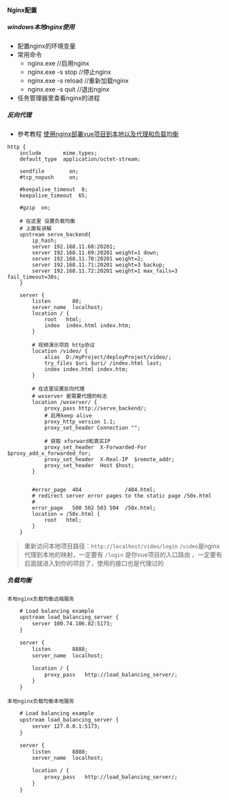 #### Nginx配置

##### windows本地nginx使用

- 配置nginx的环境变量
- 常用命令
  - nginx.exe			//启用nginx
  - nginx.exe -s stop     //停止nginx
  - nginx.exe -s reload  //重新加载nginx
  - nginx.exe -s quit     //退出nginx
- 任务管理器里查看nginx的进程

##### 反向代理

- 参考教程 [使用nginx部署vue项目到本地以及代理和负载均衡](https://blog.csdn.net/qq_43886365/article/details/127109135)

```TXT
http {
    include       mime.types;
    default_type  application/octet-stream;

    sendfile        on;
    #tcp_nopush     on;

    #keepalive_timeout  0;
    keepalive_timeout  65;

    #gzip  on;
    
    # 在这里 设置负载均衡
    # 上面有讲解 
    upstream serve_backend{
		ip_hash;
		server 192.168.11.68:20201;
		server 192.168.11.69:20201 weight=1 down;
		server 192.168.11.70:20201 weight=2;
		server 192.168.11.71:20201 weight=3 backup;
		server 192.168.11.72:20201 weight=1 max_fails=3 fail_timeout=30s;
	}

    server {
        listen       80;
        server_name  localhost;
        location / {
            root   html;
            index  index.html index.htm;
        }

        # 视频演示项目 http协议
        location /video/ {
            alias  D:/myProject/deployProject/video/;
            try_files $uri $uri/ /index.html last;
            index index.html index.htm;
        }
        
        # 在这里设置反向代理
        # wxserver 是需要代理的标志
        location /wxserver/ {
            proxy_pass http://serve_backend/;
            # 启用keep alive
            proxy_http_version 1.1;
            proxy_set_header Connection "";

            # 获取 xforward和真实IP
            proxy_set_header  X-Forwarded-For  $proxy_add_x_forwarded_for;
            proxy_set_header  X-Real-IP  $remote_addr;
            proxy_set_header  Host $host;
        }
        
        
        #error_page  404              /404.html;
        # redirect server error pages to the static page /50x.html
        #
        error_page   500 502 503 504  /50x.html;
        location = /50x.html {
            root   html;
        }
    }
```

> 重新访问本地项目路径：`http://localhost/video/login`
> `/video`是nginx代理到本地的映射，一定要有
> `/login` 是你vue项目的入口路由 ，一定要有
> 后面就进入到你的项目了，使用的接口也是代理过的

##### 负载均衡

`本地nginx负载均衡远端服务`

```txt
	# Load balancing example
	upstream load_balancing_server {
	    server 100.74.106.82:5173;
	}

    server {
        listen       8888;
        server_name  localhost;

        location / {
            proxy_pass   http://load_balancing_server/;
        }
    }
```

`本地nginx负载均衡本地服务`

```txt
	# Load balancing example
	upstream load_balancing_server {
	    server 127.0.0.1:5173;
	}

    server {
        listen       8888;
        server_name  localhost;

        location / {
            proxy_pass   http://load_balancing_server/;
        }
    }
```

